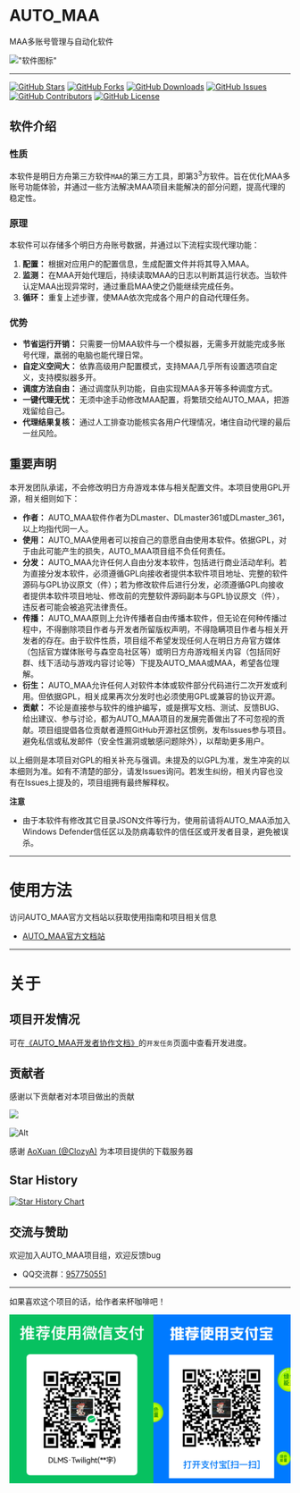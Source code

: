 # AUTO_MAA

MAA多账号管理与自动化软件

!["软件图标"](https://github.com/DLmaster361/AUTO_MAA/blob/main/resources/images/AUTO_MAA.png "软件图标")

---

</h1>

[![GitHub Stars](https://img.shields.io/github/stars/DLmaster361/AUTO_MAA?style=flat-square)](https://github.com/DLmaster361/AUTO_MAA/stargazers)
[![GitHub Forks](https://img.shields.io/github/forks/DLmaster361/AUTO_MAA?style=flat-square)](https://github.com/DLmaster361/AUTO_MAA/network)
[![GitHub Downloads](https://img.shields.io/github/downloads/DLmaster361/AUTO_MAA/total?style=flat-square)](https://github.com/DLmaster361/AUTO_MAA/releases/latest)
[![GitHub Issues](https://img.shields.io/github/issues/DLmaster361/AUTO_MAA?style=flat-square)](https://github.com/DLmaster361/AUTO_MAA/issues)
[![GitHub Contributors](https://img.shields.io/github/contributors/DLmaster361/AUTO_MAA?style=flat-square)](https://github.com/DLmaster361/AUTO_MAA/graphs/contributors)
[![GitHub License](https://img.shields.io/github/license/DLmaster361/AUTO_MAA?style=flat-square)](https://github.com/DLmaster361/AUTO_MAA/blob/main/LICENSE)
</div>

## 软件介绍

### 性质

本软件是明日方舟第三方软件`MAA`的第三方工具，即第3<sup>3</sup>方软件。旨在优化MAA多账号功能体验，并通过一些方法解决MAA项目未能解决的部分问题，提高代理的稳定性。

### 原理

本软件可以存储多个明日方舟账号数据，并通过以下流程实现代理功能：

1. **配置：** 根据对应用户的配置信息，生成配置文件并将其导入MAA。
2. **监测：** 在MAA开始代理后，持续读取MAA的日志以判断其运行状态。当软件认定MAA出现异常时，通过重启MAA使之仍能继续完成任务。
3. **循环：** 重复上述步骤，使MAA依次完成各个用户的自动代理任务。

### 优势

- **节省运行开销：** 只需要一份MAA软件与一个模拟器，无需多开就能完成多账号代理，羸弱的电脑也能代理日常。
- **自定义空间大：** 依靠高级用户配置模式，支持MAA几乎所有设置选项自定义，支持模拟器多开。
- **调度方法自由：** 通过调度队列功能，自由实现MAA多开等多种调度方式。
- **一键代理无忧：** 无须中途手动修改MAA配置，将繁琐交给AUTO_MAA，把游戏留给自己。
- **代理结果复核：** 通过人工排查功能核实各用户代理情况，堵住自动代理的最后一丝风险。

## 重要声明

本开发团队承诺，不会修改明日方舟游戏本体与相关配置文件。本项目使用GPL开源，相关细则如下：

- **作者：** AUTO_MAA软件作者为DLmaster、DLmaster361或DLmaster_361，以上均指代同一人。
- **使用：** AUTO_MAA使用者可以按自己的意愿自由使用本软件。依据GPL，对于由此可能产生的损失，AUTO_MAA项目组不负任何责任。
- **分发：** AUTO_MAA允许任何人自由分发本软件，包括进行商业活动牟利。若为直接分发本软件，必须遵循GPL向接收者提供本软件项目地址、完整的软件源码与GPL协议原文（件）；若为修改软件后进行分发，必须遵循GPL向接收者提供本软件项目地址、修改前的完整软件源码副本与GPL协议原文（件），违反者可能会被追究法律责任。
- **传播：** AUTO_MAA原则上允许传播者自由传播本软件，但无论在何种传播过程中，不得删除项目作者与开发者所留版权声明，不得隐瞒项目作者与相关开发者的存在。由于软件性质，项目组不希望发现任何人在明日方舟官方媒体（包括官方媒体账号与森空岛社区等）或明日方舟游戏相关内容（包括同好群、线下活动与游戏内容讨论等）下提及AUTO_MAA或MAA，希望各位理解。
- **衍生：** AUTO_MAA允许任何人对软件本体或软件部分代码进行二次开发或利用。但依据GPL，相关成果再次分发时也必须使用GPL或兼容的协议开源。
- **贡献：** 不论是直接参与软件的维护编写，或是撰写文档、测试、反馈BUG、给出建议、参与讨论，都为AUTO_MAA项目的发展完善做出了不可忽视的贡献。项目组提倡各位贡献者遵照GitHub开源社区惯例，发布Issues参与项目。避免私信或私发邮件（安全性漏洞或敏感问题除外），以帮助更多用户。

以上细则是本项目对GPL的相关补充与强调。未提及的以GPL为准，发生冲突的以本细则为准。如有不清楚的部分，请发Issues询问。若发生纠纷，相关内容也没有在Issues上提及的，项目组拥有最终解释权。

**注意**

- 由于本软件有修改其它目录JSON文件等行为，使用前请将AUTO_MAA添加入Windows Defender信任区以及防病毒软件的信任区或开发者目录，避免被误杀。

---

# 使用方法

访问AUTO_MAA官方文档站以获取使用指南和项目相关信息

- [AUTO_MAA官方文档站](https://clozya.github.io/AUTOMAA_docs)

---

# 关于

## 项目开发情况

可在[《AUTO_MAA开发者协作文档》](https://docs.qq.com/aio/DQ3Z5eHNxdmxFQmZX)的`开发任务`页面中查看开发进度。

## 贡献者

感谢以下贡献者对本项目做出的贡献

<a href="https://github.com/DLmaster361/AUTO_MAA/graphs/contributors">

  <img src="https://contrib.rocks/image?repo=DLmaster361/AUTO_MAA" />

</a>

![Alt](https://repobeats.axiom.co/api/embed/6c2f834141eff1ac297db70d12bd11c6236a58a5.svg "Repobeats analytics image")

感谢 [AoXuan (@ClozyA)](https://github.com/ClozyA) 为本项目提供的下载服务器

## Star History

[![Star History Chart](https://api.star-history.com/svg?repos=DLmaster361/AUTO_MAA&type=Date)](https://star-history.com/#DLmaster361/AUTO_MAA&Date)

## 交流与赞助

欢迎加入AUTO_MAA项目组，欢迎反馈bug

- QQ交流群：[957750551](https://qm.qq.com/q/bd9fISNoME)

---

如果喜欢这个项目的话，给作者来杯咖啡吧！

![payid](resources/images/README/payid.png "payid")
